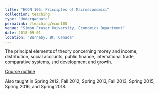 ```yaml
---
title: "ECON 105: Principles of Macroeconomics"
collection: teaching
type: "Undergaduate"
permalink: /teaching/econ105
venue: "Simon Fraser University, Economics Department"
date: 2018-09-01
location: "Burnaby, BC, Canada"
---
```


The principal elements of theory concerning money and income, distribution, social accounts, public finance, international trade, comparative systems, and development and growth.


[Course outline](https://www.sfu.ca/outlines.html?2018/fall/econ/105/d100)

Also taught in Spring 2012, Fall 2012, Spring 2013, Fall 2013, Spring 2015, Spring 2016, and Spring 2018.

